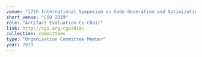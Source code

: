 ```yaml
---
venue: "17th International Symposium on Code Generation and Optimization"
short_venue: "CGO 2019"
role: "Artifact Evaluation Co-Chair"
link: http://cgo.org/cgo2019/
collection: committees
type: "Organisation Committee Member"
year: 2019
---
```

